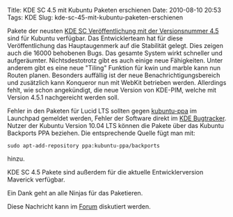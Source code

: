 Title: KDE SC 4.5 mit Kubuntu Paketen erschienen
Date: 2010-08-10 20:53
Tags: KDE
Slug: kde-sc-45-mit-kubuntu-paketen-erschienen

Pakete der neusten [KDE SC Veröffentlichung mit der Versionsnummer
4.5](http://kde.org/announcements/4.5/ "http://kde.org/announcements/4.5/")
sind für Kubuntu verfügbar. Das Entwicklerteam hat für diese
Veröffentlichung das Hauptaugenmerk auf die Stabilität gelegt. Dies
zeigen auch die 16000 behobenen Bugs. Das gesamte System wirkt schneller
und aufgeräumter. Nichtsdestotrotz gibt es auch einige neue Fähigkeiten.
Unter anderem gibt es eine neue "Tiling" Funktion für kwin und marble
kann nun Routen planen. Besonders auffällig ist der neue
Benachrichtigungsbereich und zusätzlich kann Konqueror nun mit WebKit
betrieben werden. Allerdings fehlt, wie schon angekündigt, die neue
Version von KDE-PIM, welche mit Version 4.5.1 nachgereicht werden soll.


Fehler in den Paketen für Lucid LTS sollten gegen
[kubuntu-ppa](https://bugs.edge.launchpad.net/kubuntu-ppa "https://bugs.edge.launchpad.net/kubuntu-ppa")
im Launchpad gemeldet werden, Fehler der Software direkt im [KDE
Bugtracker](http://bugs.kde.org/ "http://bugs.kde.org/"). Nutzer der
Kubuntu Version 10.04 LTS können die Pakete über das Kubuntu Backports
PPA beziehen. Die entsprechende Quelle fügt man mit:


<!--break--><!--break-->

`sudo apt-add-repository ppa:kubuntu-ppa/backports`


hinzu.


KDE SC 4.5 Pakete sind außerdem für die aktuelle Entwicklerversion
Maverick verfügbar.


Ein Dank geht an alle Ninjas für das Paketieren.


Diese Nachricht kann im
[Forum](http://forum.kubuntu-de.org/index.php?board=1.0 "http://forum.kubuntu-de.org/index.php?board=1.0")
diskutiert werden.




